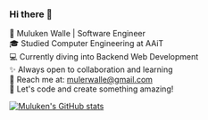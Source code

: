 ### Hi there 👋


👋 Muluken Walle | Software Engineer<br/>
🎓 Studied <Link to> Computer Engineering</Link> at AAiT <br/>
💻 Currently diving into Backend Web Development <br/>
✨ Always open to collaboration and learning <br/>
📧 Reach me at: mulerwalle@gmail.com <br/>
🚀 Let's code and create something amazing!

[![Muluken's GitHub stats](https://github-readme-stats.vercel.app/api?username=muller4341&theme=radical&text_color=EE82EE&show_icons=true&title_color=0000FF&icon_color=8B4513)](https://github.com/anuraghazra/github-readme-stats)

